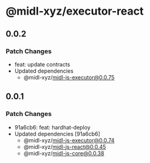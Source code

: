 # @midl-xyz/executor-react

## 0.0.2

### Patch Changes

- feat: update contracts
- Updated dependencies
  - @midl-xyz/midl-js-executor@0.0.75

## 0.0.1

### Patch Changes

- 91a6cb6: feat: hardhat-deploy
- Updated dependencies [91a6cb6]
  - @midl-xyz/midl-js-executor@0.0.74
  - @midl-xyz/midl-js-react@0.0.45
  - @midl-xyz/midl-js-core@0.0.38

